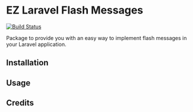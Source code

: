 # EZ Laravel Flash Messages

[![Build Status](https://travis-ci.org/ez-laravel/flash-messages.svg?branch=master)](https://travis-ci.org/ez-laravel/flash-messages)

Package to provide you with an easy way to implement flash messages in your Laravel application.

## Installation

## Usage

## Credits

